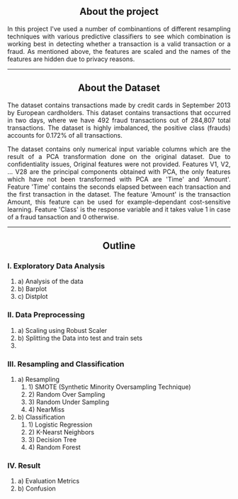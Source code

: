 <h2 align="center"> About the project </h2>

<p align = "justify">
In this project I've used a number of combinantions of different resampling techniques with various predictive classifiers to see which combination is working best in detecting whether a transaction is a valid transaction or a fraud. As mentioned above, the features are scaled and the names of the features are hidden due to privacy reasons.

</p>

---


<h2 align='center'> About the Dataset </h2>

<p align = "justify">
The dataset contains transactions made by credit cards in September 2013 by European cardholders. This dataset contains transactions that occurred in two days, where we have 492 fraud transactions out of 284,807 total transactions. The dataset is highly imbalanced, the positive class (frauds) accounts for 0.172% of all transactions.
</p>

<p align = "justify">
The dataset contains only numerical input variable columns which are the result of a PCA transformation done on the original dataset. Due to confidentiality issues, Original features were not provided. Features V1, V2, … V28 are the principal components obtained with PCA, the only features which have not been transformed with PCA are 'Time' and 'Amount'. Feature 'Time' contains the seconds elapsed between each transaction and the first transaction in the dataset. The feature 'Amount' is the transaction Amount, this feature can be used for example-dependant cost-sensitive learning. Feature 'Class' is the response variable and it takes value 1 in case of a fraud tansaction and 0 otherwise. 
</p>

---

 <h2 align = "center" >Outline</h2>
<p>
<h3>I. Exploratory Data Analysis</h3>
<ol type = None>
<li>a) Analysis of the data</li>
<li>b) Barplot</li>
<li>c) Distplot</li>
</ol>

<h3>II. Data Preprocessing</h3>
<ol type = None>
<li>a) Scaling using Robust Scaler</li>
<li>b) Splitting the Data into test and train sets<li>
</ol>
<h3>III. Resampling and Classification</h3>
<ol type = None>
<li>a) Resampling
    <ol type = None>
      <li>1) SMOTE (Synthetic Minority Oversampling Technique)
      <li>2) Random Over Sampling
      <li>3) Random Under Sampling
      <li>4) NearMiss
    </ol>
<li>b) Classification
    <ol type = None>
      <li>1) Logistic Regression
      <li>2) K-Nearst Neighbors
      <li>3) Decision Tree
      <li>4) Random Forest
    </ol>
</ol>

<h3>IV. Result</h3>
<ol type = None>
<li>a) Evaluation Metrics
<li>b) Confusion
</ol>

</p>
